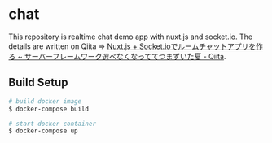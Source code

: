 # chat
This repository is realtime chat demo app with nuxt.js and socket.io.
The details are written on Qiita => [Nuxt.js + Socket.ioでルームチャットアプリを作る ~ サーバーフレームワーク選べなくなっててつまずいた夏 - Qiita](https://qiita.com/at-946/items/590e618b041182b151ed).

## Build Setup

```bash
# build docker image
$ docker-compose build

# start docker container
$ docker-compose up
```
